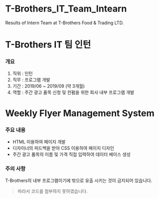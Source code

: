 # T-Brothers_IT_Team_Intearn
Results of Intern Team at T-Brothers Food & Trading LTD.

# T-Brothers IT 팀 인턴
### 개요
1. 직위 : 인턴
2. 직무 : 프로그램 개발
3. 기간 : 2019/06 ~ 2019/09 (약 3개월)
4. 역할 : 주간 광고 품목 신청 및 컨펌을 위한 회사 내부 프로그램 개발

# Weekly Flyer Management System
### 주요 내용
- HTML 이용하여 페이지 개발
- 디자이너의 피드백을 받아 CSS 이용하여 페이지 디자인
- 주간 광고 품목의 이름 및 가격 직접 입력하여 데이터 베이스 생성


### 주의 사항
T-Brothers의 내부 프로그램이기에 밖으로 유출 시키는 것이 금지되어 있습니다. 

> 따라서 코드를 첨부하지 못하였습니다.

